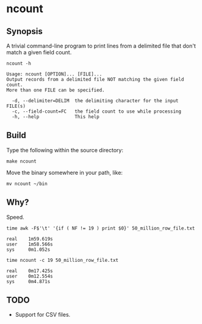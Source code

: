 # ncount

## Synopsis

A trivial command-line program to print lines from a delimited file that 
don't match a given field count.

```
ncount -h

Usage: ncount [OPTION]... [FILE]...
Output records from a delimited file NOT matching the given field count.
More than one FILE can be specified.

  -d, --delimiter=DELIM  the delimiting character for the input FILE(s)
  -c, --field-count=FC   the field count to use while processing
  -h, --help             This help
```

## Build

Type the following within the source directory:

```
make ncount
```

Move the binary somewhere in your path, like:

```
mv ncount ~/bin
```

## Why?

Speed.

```
time awk -F$'\t' '{if ( NF != 19 ) print $0}' 50_million_row_file.txt

real    1m59.619s
user    1m58.566s
sys     0m1.052s

time ncount -c 19 50_million_row_file.txt

real    0m17.425s
user    0m12.554s
sys     0m4.871s
```


## TODO

- Support for CSV files.

